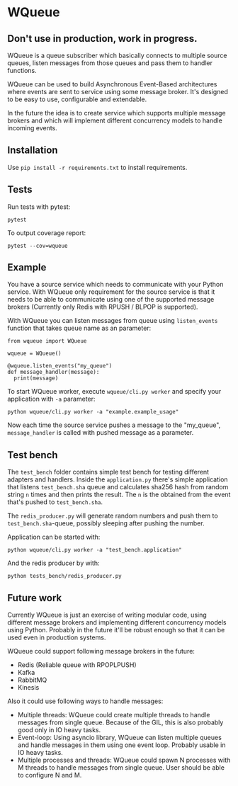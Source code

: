 # WQueue

## Don't use in production, work in progress.

WQueue is a queue subscriber which basically connects to multiple source queues, listen messages from those queues and pass them to handler functions.

WQueue can be used to build Asynchronous Event-Based architectures where events are sent to service using some message broker. It's designed to be easy to use, configurable and extendable.

In the future the idea is to create service which supports multiple message brokers and which will implement different concurrency models to handle incoming events.

## Installation

Use `pip install -r requirements.txt` to install requirements.

## Tests

Run tests with pytest:
```
pytest
```

To output coverage report:
```
pytest --cov=wqueue
```

## Example

You have a source service which needs to communicate with your Python service. With WQueue only requirement for the source service is that it needs to be able to communicate using one of the supported message brokers (Currently only Redis with RPUSH / BLPOP is supported).

With WQueue you can listen messages from queue using `listen_events` function that takes queue name as an parameter:

```
from wqueue import WQueue

wqueue = WQueue()

@wqueue.listen_events("my_queue")
def message_handler(message):
  print(message)
```

To start WQueue worker, execute `wqueue/cli.py worker` and specify your application with `-a` parameter:
```
python wqueue/cli.py worker -a "example.example_usage"
```

Now each time the source service pushes a message to the "my_queue", `message_handler` is called with pushed message as a parameter.

## Test bench

The `test_bench` folder contains simple test bench for testing different adapters and handlers.
Inside the `application.py` there's simple application that listens `test_bench.sha` queue and calculates sha256 hash from random string `n` times and then prints the result. The `n` is the obtained from the event that's pushed to `test_bench.sha`.

The `redis_producer.py` will generate random numbers and push them to `test_bench.sha`-queue, possibly sleeping after pushing the number.

Application can be started with:
```
python wqueue/cli.py worker -a "test_bench.application"
```

And the redis producer by with:
```
python tests_bench/redis_producer.py
```

## Future work

Currently WQueue is just an exercise of writing modular code, using different message brokers and implementing different concurrency models using Python. Probably in the future it'll be robust enough so that it can be used even in production systems.

WQueue could support following message brokers in the future:
* Redis (Reliable queue with RPOPLPUSH)
* Kafka
* RabbitMQ
* Kinesis

Also it could use following ways to handle messages:
* Multiple threads: WQueue could create multiple threads to handle messages from single queue. Because of the GIL, this is also probably good only in IO heavy tasks.
* Event-loop: Using asyncio library, WQueue can listen multiple queues and handle messages in them using one event loop. Probably usable in IO heavy tasks.
* Multiple processes and threads: WQueue could spawn N processes with M threads to handle messages from single queue. User should be able to configure N and M.
